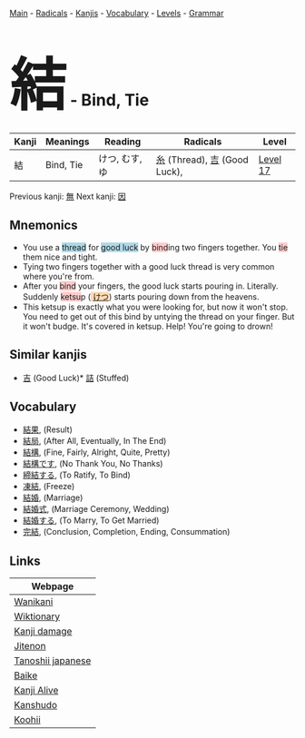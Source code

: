 <style> bigfont {font-size: 100px}</style>
[Main](../index.md) -
[Radicals](../radicals.md) -
[Kanjis](../kanjis.md) -
[Vocabulary](../vocabulary.md) -
[Levels](../levels.md) -
[Grammar](../grammar.md)
# <bigfont> 結</bigfont> - Bind, Tie 

| Kanji | Meanings | Reading | Radicals | Level |
| --- | --- | --- | --- | --- |
| 結 | Bind, Tie | けつ, むす, ゆ | [糸](../radicals/糸.md) (Thread), [吉](../radicals/吉.md) (Good Luck),  | [Level 17](../levels/wk_level17.md) |

Previous kanji: [無](無.md) Next kanji: [因](因.md) 

## Mnemonics
 * You use a <span style="background-color:#ADD8E6"> thread</span> for <span style="background-color:#ADD8E6"> good luck</span> by <span style="background-color:#ffcccb"> bind</span>ing two fingers together. You <span style="background-color:#ffcccb"> tie</span> them nice and tight.
* Tying two fingers together with a good luck thread is very common where you're from.
* After you <span style="background-color:#ffcccb"> bind</span> your fingers, the good luck starts pouring in. Literally. Suddenly <span style="background-color:#ffcccb"> ketsu</span>p (<span style="background-color:#fed8b1"> [けつ](https://jisho.org/search/けつ)</span>) starts pouring down from the heavens.
* This ketsup is exactly what you were looking for, but now it won't stop. You need to get out of this bind by untying the thread on your finger. But it won't budge. It's covered in ketsup. Help! You're going to drown!


## Similar kanjis
 * [吉](吉.md) (Good Luck)* [詰](詰.md) (Stuffed)


## Vocabulary
 * [結果](../vocabulary/結.md), (Result)
* [結局](../vocabulary/結.md), (After All, Eventually, In The End)
* [結構](../vocabulary/結.md), (Fine, Fairly, Alright, Quite, Pretty)
* [結構です](../vocabulary/結.md), (No Thank You, No Thanks)
* [締結する](../vocabulary/結.md), (To Ratify, To Bind)
* [凍結](../vocabulary/結.md), (Freeze)
* [結婚](../vocabulary/結.md), (Marriage)
* [結婚式](../vocabulary/結.md), (Marriage Ceremony, Wedding)
* [結婚する](../vocabulary/結.md), (To Marry, To Get Married)
* [完結](../vocabulary/結.md), (Conclusion, Completion, Ending, Consummation)



## Links 

| Webpage |
| --- |
| [Wanikani          ](https://www.wanikani.com/kanji/結) |
| [Wiktionary        ](https://en.wiktionary.org/wiki/結) |
| [Kanji damage      ](http://www.kanjidamage.com/kanji/search?utf8=✓&q=結) |
| [Jitenon           ](https://jitenon.com/kanji/結) |
| [Tanoshii japanese ](https://www.tanoshiijapanese.com/dictionary/kanji.cfm?k=結) |
| [Baike             ](https://baike.baidu.com/item/結) |
| [Kanji Alive       ](https://app.kanjialive.com/結) |
| [Kanshudo          ](https://www.kanshudo.com/searchmn?q=結) |
| [Koohii            ](https://kanji.koohii.com/study/kanji/結) |
